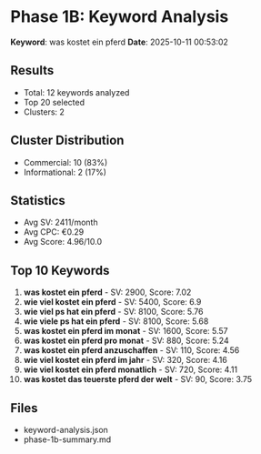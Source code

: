 # Phase 1B: Keyword Analysis

**Keyword**: was kostet ein pferd
**Date**: 2025-10-11 00:53:02

## Results
- Total: 12 keywords analyzed
- Top 20 selected
- Clusters: 2

## Cluster Distribution
- Commercial: 10 (83%)
- Informational: 2 (17%)

## Statistics
- Avg SV: 2411/month
- Avg CPC: €0.29
- Avg Score: 4.96/10.0

## Top 10 Keywords
1. **was kostet ein pferd** - SV: 2900, Score: 7.02
2. **wie viel kostet ein pferd** - SV: 5400, Score: 6.9
3. **wie viel ps hat ein pferd** - SV: 8100, Score: 5.76
4. **wie viele ps hat ein pferd** - SV: 8100, Score: 5.68
5. **was kostet ein pferd im monat** - SV: 1600, Score: 5.57
6. **was kostet ein pferd pro monat** - SV: 880, Score: 5.24
7. **was kostet ein pferd anzuschaffen** - SV: 110, Score: 4.56
8. **wie viel kostet ein pferd im jahr** - SV: 320, Score: 4.16
9. **wie viel kostet ein pferd monatlich** - SV: 720, Score: 4.11
10. **was kostet das teuerste pferd der welt** - SV: 90, Score: 3.75

## Files
- keyword-analysis.json
- phase-1b-summary.md
